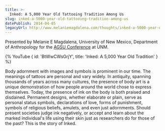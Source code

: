 ```yaml
---
title: >-
  Inked: A 5,000 Year Old Tattooing Tradition Among Us
slug: inked-a-5000-year-old-tattooing-tradition-among-us
datePublish: 2014-04-05
legacyUrl: http://www.melaniemagdalena.com/thoughts/inked-a-5000-year-old-tattooing-tradition-among-us
---
```


Presented by Melanie E Magdalena, University of New Mexico, Department of Anthropology for the [AGSU Conference](https://drive.google.com/file/d/11BDqLz1iF4PDC5d4lKLDu5BrDxzV8Z4X/view) at UNM.

{% YouTube {
  id: 'BtWwCWsGrjY',
  title: 'Inked: A 5,000 Year Old Tradition'
} %}

Body adornment with images and symbols is prominent in our time. The meanings of tattoos are personal and vary widely. In antiquity, spanning thousands of years across many cultures, the presence of body art is a unique demonstration of how people around the world chose to express themselves. Today, the presence of ink on the body is both praised and disdained. Permanent designs, whether elaborate or plain, serve as personal status symbols, declarations of love, forms of punishment, symbols of religious beliefs, amulets, and even just adornments. Should present societies judge ink negatively, or accept and learn about the marked individual's life using their skin just as researchers do for those of the past? This is the story of Inked.
